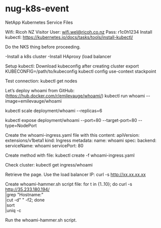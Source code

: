 # nug-k8s-event
NetApp Kubernetes Service Files


Wifi: Ricoh NZ Visitor
User: wifi.wel@ricoh.co.nz
Pass: r1c0h1234
Install kubectl: https://kubernetes.io/docs/tasks/tools/install-kubectl/

Do the NKS thing before proceeding.

-Install a k8s cluster
-Install HAproxy (load balancer

Setup kubectl:
Download kubeconfig after creating cluster
export KUBECONFIG=/path/to/kubeconfig
kubectl config use-context stackpoint

Test connection:
kubectl get nodes

Let’s deploy whoami from GitHub: (https://hub.docker.com/r/emilevauge/whoami/) 
kubectl run whoami --image=emilevauge/whoami

kubectl scale deployment/whoami --replicas=6

kubectl expose deployment/whoami --port=80 --target-port=80 --type=NodePort

Create the whoami-ingress.yaml file with this content:
apiVersion: extensions/v1beta1
kind: Ingress
metadata:
name: whoami
spec:
backend:
serviceName: whoami
servicePort: 80

Create method with file:
kubectl create -f whoami-ingress.yaml

Check cluster:
kubectl get ingress/whoami

Retrieve the page. Use the load balancer IP:
curl -s http://xx.xx.xx.xx

Create whoami-hammer.sh script file:
for t in {1..10};
do
curl -s http://35.233.180.194/ \
|grep "Hostname:" \
|cut -d" " -f2;
done \
|sort \
|uniq -c

Run the whoami-hammer.sh script.
